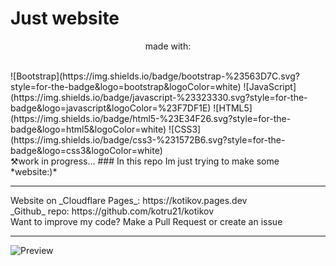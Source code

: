 # <span style="text-align: center">Just website</span>
<p align="center">made with:</p> <br>
![Bootstrap](https://img.shields.io/badge/bootstrap-%23563D7C.svg?style=for-the-badge&logo=bootstrap&logoColor=white)
![JavaScript](https://img.shields.io/badge/javascript-%23323330.svg?style=for-the-badge&logo=javascript&logoColor=%23F7DF1E)
![HTML5](https://img.shields.io/badge/html5-%23E34F26.svg?style=for-the-badge&logo=html5&logoColor=white)
![CSS3](https://img.shields.io/badge/css3-%231572B6.svg?style=for-the-badge&logo=css3&logoColor=white) 
<br>
⚒️work in progress...
### In this repo Im just trying to make some *website:)*  
<hr />
Website on _Cloudflare Pages_: https://kotikov.pages.dev <br>
_Github_ repo: https://github.com/kotru21/kotikov <br>
Want to improve my code? Make a Pull Request or create an issue
<hr />

![Preview](https://user-images.githubusercontent.com/88907641/176704235-776b639b-9469-4b13-b91f-b5e14bc91846.png)
